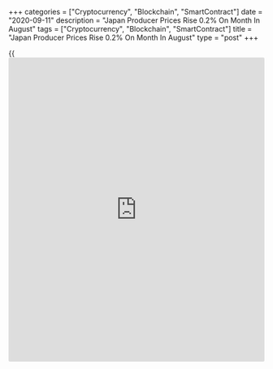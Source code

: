 +++
categories = ["Cryptocurrency", "Blockchain", "SmartContract"]
date = "2020-09-11"
description = "Japan Producer Prices Rise 0.2% On Month In August"
tags = ["Cryptocurrency", "Blockchain", "SmartContract"]
title = "Japan Producer Prices Rise 0.2% On Month In August"
type = "post"
+++

{{<iframe id="large-banner" src="https://www.bounty.group/#slide=2.0" width="100%" height="600" scrolling="no" style="border: 0px solid rgb(216, 221, 230); border-radius: 3px;">}}

Producer prices in Japan were up 0.2 percent on month in August, the
Bank of Japan said on Friday - in line with forecasts and down from 0.8
percent in July.

On a yearly basis, producer prices fell 0.5 percent - again matching
expectations following the 0.9 percent decline in the previous month.

Export prices were up 0.4 percent on month and down 1.5 percent on year
in August, the bank said, while import prices gained 1.2 percent on
month but tumbled 10.9 percent on year.

For comments and feedback [contact](https://www.playgroundfx.com/contact/): editorial@rtt[news](https://www.letsplayfx.com/blog/forex-news-website/).com

[Economic News][1]

 **What parts of the world are seeing the best (and worst) economic
performances lately? Click[here][2] to check out our [Econ Scorecard][2]
and find out! See up-to-the-moment [ranking](https://www.playgroundfx.com/blog/crypto-exchange-ranking/)s for the best and worst
performers in [GDP][3], [unemployment rate][4], [inflation][2] and much
more.**

   1. www.rtt[news](https://www.letsplayfx.com/blog/forex-news-website/).com/Content/EconomicNews.aspx
   2. www.rtt[news](https://www.letsplayfx.com/blog/forex-news-website/).com/economic-scorecard/world-rank/CPI/highest-performance.aspx
   3. www.rtt[news](https://www.letsplayfx.com/blog/forex-news-website/).com/economic-scorecard/world-rank/GDP/highest-performance.aspx
   4. www.rtt[news](https://www.letsplayfx.com/blog/forex-news-website/).com/economic-scorecard/world-rank/unemployment-rate/lowest-performance.aspx